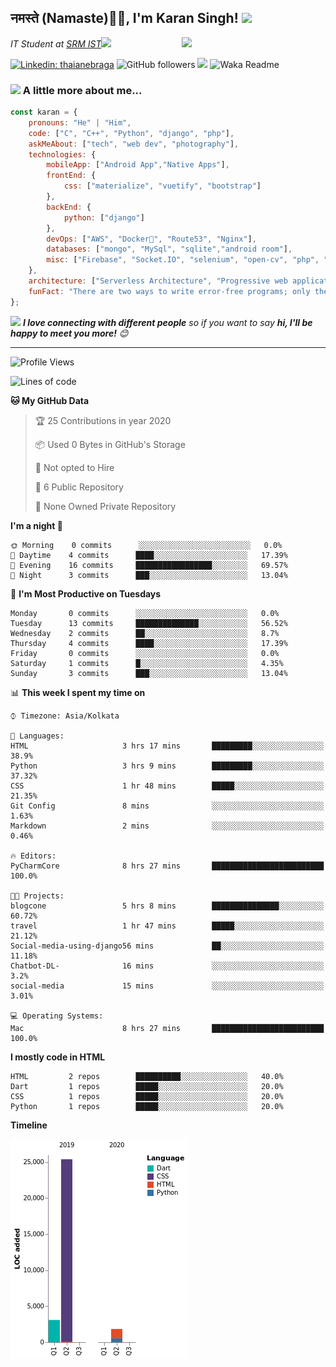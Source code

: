 <h2>नमस्ते (Namaste)🙏🏻, I'm Karan Singh! <img src="https://media.giphy.com/media/12oufCB0MyZ1Go/giphy.gif" width="50"></h2>
<img align='right' src="https://media.giphy.com/media/M9gbBd9nbDrOTu1Mqx/giphy.gif" width="230">
<p><em>IT Student at <a href="https://www.srmist.edu.in/">SRM IST</a><img src="https://media.giphy.com/media/WUlplcMpOCEmTGBtBW/giphy.gif" width="30"> 
</em></p>


[![Linkedin: thaianebraga](https://img.shields.io/badge/-karan-blue?style=flat-square&logo=Linkedin&logoColor=white&link=https://www.linkedin.com/in/karan-singh-376204160/)](https://www.linkedin.com/in/karan-singh-376204160/)
![GitHub followers](https://img.shields.io/github/followers/karan06126?label=Follow&style=social)
![](https://visitor-badge.glitch.me/badge?page_id=karan06126.karan06126)
![Waka Readme](https://github.com/karan06126/karan06126/workflows/Waka%20Readme/badge.svg)

### <img src="https://media.giphy.com/media/VgCDAzcKvsR6OM0uWg/giphy.gif" width="50"> A little more about me...  

```javascript
const karan = {
    pronouns: "He" | "Him",
    code: ["C", "C++", "Python", "django", "php"],
    askMeAbout: ["tech", "web dev", "photography"],
    technologies: {
        mobileApp: ["Android App","Native Apps"],
        frontEnd: {
            css: ["materialize", "vuetify", "bootstrap"]
        },
        backEnd: {
            python: ["django"]
        },
        devOps: ["AWS", "Docker🐳", "Route53", "Nginx"],
        databases: ["mongo", "MySql", "sqlite","android room"],
        misc: ["Firebase", "Socket.IO", "selenium", "open-cv", "php", "SuiteApp"]
    },
    architecture: ["Serverless Architecture", "Progressive web applications", "Single page applications"],
    funFact: "There are two ways to write error-free programs; only the third one works"
};
```

<img src="https://media.giphy.com/media/LnQjpWaON8nhr21vNW/giphy.gif" width="60"> <em><b>I love connecting with different people</b> so if you want to say <b>hi, I'll be happy to meet you more!</b> 😊</em>

---

<!--START_SECTION:waka-->
![Profile Views](http://img.shields.io/badge/Profile%20Views-195-blue)

![Lines of code](https://img.shields.io/badge/From%20Hello%20World%20I've%20written-2704%20Lines%20of%20code-blue)

**🐱 My GitHub Data** 

> 🏆 25 Contributions in year 2020
 > 
> 📦 Used 0 Bytes in GitHub's Storage 
 > 
> 🚫 Not opted to Hire
 > 
> 📜 6 Public Repository 
 > 
> 🔑 None Owned Private Repository 

**I'm a night 🦉** 

```text
🌞 Morning    0 commits      ░░░░░░░░░░░░░░░░░░░░░░░░░   0.0% 
🌆 Daytime    4 commits      ████░░░░░░░░░░░░░░░░░░░░░   17.39% 
🌃 Evening    16 commits     █████████████████░░░░░░░░   69.57% 
🌙 Night      3 commits      ███░░░░░░░░░░░░░░░░░░░░░░   13.04%

```
📅 **I'm Most Productive on Tuesdays** 

```text
Monday       0 commits      ░░░░░░░░░░░░░░░░░░░░░░░░░   0.0% 
Tuesday      13 commits     ██████████████░░░░░░░░░░░   56.52% 
Wednesday    2 commits      ██░░░░░░░░░░░░░░░░░░░░░░░   8.7% 
Thursday     4 commits      ████░░░░░░░░░░░░░░░░░░░░░   17.39% 
Friday       0 commits      ░░░░░░░░░░░░░░░░░░░░░░░░░   0.0% 
Saturday     1 commits      █░░░░░░░░░░░░░░░░░░░░░░░░   4.35% 
Sunday       3 commits      ███░░░░░░░░░░░░░░░░░░░░░░   13.04%

```


📊 **This week I spent my time on** 

```text
⌚︎ Timezone: Asia/Kolkata

💬 Languages: 
HTML                     3 hrs 17 mins       █████████░░░░░░░░░░░░░░░░   38.9% 
Python                   3 hrs 9 mins        █████████░░░░░░░░░░░░░░░░   37.32% 
CSS                      1 hr 48 mins        █████░░░░░░░░░░░░░░░░░░░░   21.35% 
Git Config               8 mins              ░░░░░░░░░░░░░░░░░░░░░░░░░   1.63% 
Markdown                 2 mins              ░░░░░░░░░░░░░░░░░░░░░░░░░   0.46%

🔥 Editors: 
PyCharmCore              8 hrs 27 mins       █████████████████████████   100.0%

🐱‍💻 Projects: 
blogcone                 5 hrs 8 mins        ███████████████░░░░░░░░░░   60.72% 
travel                   1 hr 47 mins        █████░░░░░░░░░░░░░░░░░░░░   21.12% 
Social-media-using-django56 mins             ██░░░░░░░░░░░░░░░░░░░░░░░   11.18% 
Chatbot-DL-              16 mins             ░░░░░░░░░░░░░░░░░░░░░░░░░   3.2% 
social-media             15 mins             ░░░░░░░░░░░░░░░░░░░░░░░░░   3.01%

💻 Operating Systems: 
Mac                      8 hrs 27 mins       █████████████████████████   100.0%

```

**I mostly code in HTML** 

```text
HTML         2 repos        ██████████░░░░░░░░░░░░░░░   40.0% 
Dart         1 repos        █████░░░░░░░░░░░░░░░░░░░░   20.0% 
CSS          1 repos        █████░░░░░░░░░░░░░░░░░░░░   20.0% 
Python       1 repos        █████░░░░░░░░░░░░░░░░░░░░   20.0%

```


**Timeline**

![Chart not found](https://github.com/karan06126/karan06126/blob/master/charts/bar_graph.png) 


<!--END_SECTION:waka-->
